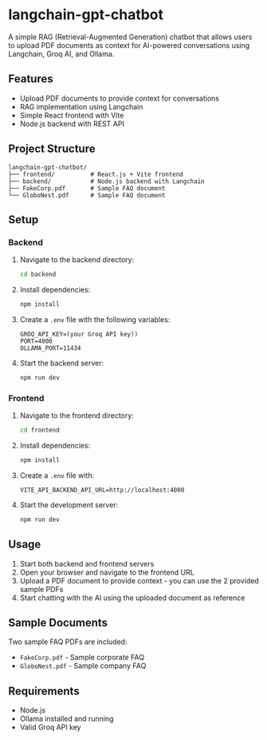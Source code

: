 # langchain-gpt-chatbot

A simple RAG (Retrieval-Augmented Generation) chatbot that allows users to upload PDF documents as context for AI-powered conversations using Langchain, Groq AI, and Ollama.

## Features

- Upload PDF documents to provide context for conversations
- RAG implementation using Langchain
- Simple React frontend with Vite
- Node.js backend with REST API

## Project Structure

```
langchain-gpt-chatbot/
├── frontend/          # React.js + Vite frontend
├── backend/           # Node.js backend with Langchain
├── FakeCorp.pdf       # Sample FAQ document
└── GloboNest.pdf      # Sample FAQ document
```

## Setup

### Backend

1. Navigate to the backend directory:

   ```bash
   cd backend
   ```

2. Install dependencies:

   ```bash
   npm install
   ```

3. Create a `.env` file with the following variables:

   ```
   GROQ_API_KEY=(your Groq API key))
   PORT=4000
   OLLAMA_PORT=11434
   ```

4. Start the backend server:
   ```bash
   npm run dev
   ```

### Frontend

1. Navigate to the frontend directory:

   ```bash
   cd frontend
   ```

2. Install dependencies:

   ```bash
   npm install
   ```

3. Create a `.env` file with:

   ```
   VITE_API_BACKEND_API_URL=http://localhost:4000
   ```

4. Start the development server:
   ```bash
   npm run dev
   ```

## Usage

1. Start both backend and frontend servers
2. Open your browser and navigate to the frontend URL
3. Upload a PDF document to provide context - you can use the 2 provided sample PDFs
4. Start chatting with the AI using the uploaded document as reference

## Sample Documents

Two sample FAQ PDFs are included:

- `FakeCorp.pdf` - Sample corporate FAQ
- `GloboNest.pdf` - Sample company FAQ

## Requirements

- Node.js
- Ollama installed and running
- Valid Groq API key

